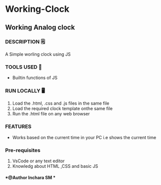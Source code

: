 # Working-Clock
## Working Analog clock

### DESCRIPTION 🗒️
A Simple worling clock using JS

### TOOLS USED 🧰
* Builtin functions of JS

### RUN LOCALLY 🖥️
1. Load the .html, .css and .js files in the same file
2. Load the required clock template onthe same file
3. Run the .html file on any web browser

### FEATURES
* Works based on the current time in your PC i.e shows the current time 

### Pre-requisites
1. VsCode or any text editor
2. Knowledg about HTML ,CSS and basic JS
#### *@Author Inchara SM *
